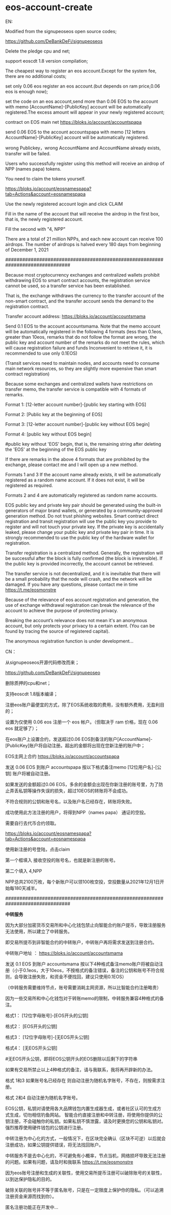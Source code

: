 # eos-account-create

EN:

Modified from the signupeoseos open source codes;

https://github.com/DeBankDeFi/signupeoseos

Delete the pledge cpu and net;

support eoscdt 1.8 version compilation;

The cheapest way to register an eos account.Except for the system fee, there are no additional costs;

set only 0.06 eos register an eos account.(but depends on ram price,0.06 eos is enough now);

set the code on an eos account,send more than 0.06 EOS to the account with memo [AccountName]-[PublicKey] account will be automatically registered.The excess amount will appear in your newly registered account;

contract on EOS main net https://bloks.io/account/accountspapa

send  0.06 EOS to the account accountspapa with memo [12 letters AccountName]-[PublicKey] account will be automatically registered.

wrong Publickey，wrong AccountName and AccountName already exists, transfer will be failed.

Users who successfully register using this method will receive an airdrop of NPP (names papa) tokens.

You need to claim the tokens yourself.

https://bloks.io/account/eosnamespapa?tab=Actions&account=eosnamespapa

Use the newly registered account login and click CLAIM

Fill in the name of the account that will receive the airdrop in the first box, that is, the newly registered account.

Fill the second with  "4, NPP"

There are a total of 21 million NPPs, and each new account can receive 100 airdrops. The number of airdrops is halved every 180 days from beginning of December 1, 2021

###############################################################################

Because most cryptocurrency exchanges and centralized wallets prohibit withdrawing EOS to smart contract accounts, the registration service cannot be used, so a transfer service has been established.

That is, the exchange withdraws the currency to the transfer account of the non-smart contract, and the transfer account sends the demand to the registration contract.

Transfer account address: https://bloks.io/account/accountsmama

Send 0.1 EOS to the account accountsmama. Note that the memo account will be automatically registered in the following 4 formats (less than 0.1eos, greater than 10eos, remarks that do not follow the format are wrong, the public key and account number of the remarks do not meet the rules, which will cause registration failure and funds Inconvenient to retrieve it, it is recommended to use only 0.1EOS)

(Transit services need to maintain nodes, and accounts need to consume main network resources, so they are slightly more expensive than smart contract registration)

Because some exchanges and centralized wallets have restrictions on transfer memo, the transfer service is compatible with 4 formats of remarks.

Format 1: [12-letter account number]-[public key starting with EOS]

Format 2: [Public key at the beginning of EOS]

Format 3: [12-letter account number]-[public key without EOS begin]

Format 4: [public key without EOS begin]

#public key without 'EOS' begin, that is, the remaining string after deleting the 'EOS' at the beginning of the EOS public key

If there are remarks in the above 4 formats that are prohibited by the exchange, please contact me and I will open up a new method.

Formats 1 and 3 If the account name already exists, it will be automatically registered as a random name account. If it does not exist, it will be registered as required.

Formats 2 and 4 are automatically registered as random name accounts.

EOS public key and private key pair should be generated using the built-in generators of major brand wallets, or generated by a community-approved generation method. Do not trust phishing websites. Smart contract direct registration and transit registration will use the public key you provide to register and will not touch your private key. If the private key is accidentally leaked, please change your public key and private key pair in time. It is strongly recommended to use the public key of the hardware wallet for registration.

Transfer registration is a centralized method. Generally, the registration will be successful after the block is fully confirmed (the block is irreversible). If the public key is provided incorrectly, the account cannot be retrieved.

The transfer service is not decentralized, and it is inevitable that there will be a small probability that the node will crash, and the network will be damaged. If you have any questions, please contact me in time https://t.me/eosmonstre

Because of the relevance of eos account registration and generation, the use of exchange withdrawal registration can break the relevance of the account to achieve the purpose of protecting privacy.

Breaking the account’s relevance does not mean it's an anonymous account, but only protects your privacy to a certain extent. (You can be found by tracing the source of registered capital).

The anonymous registration function is under development...


CN：

从signupeoseos开源代码修改而来；

https://github.com/DeBankDeFi/signupeoseo

删除质押的cpu和net；

支持eoscdt 1.8版本编译；

注册eos账户最便宜的方式，除了EOS系统收取的费用，没有额外费用，无盈利目的；

设置为仅使用 0.06 eos 注册一个 eos 帐户。（但取决于 ram 价格，现在 0.06 eos 就足够了）；

在eos账户上设置合约，发送超过0.06 EOS到备注的账户[AccountName]-[PublicKey]账户将自动注册。超出的金额将出现在您新注册的账户中；

EOS主网上合约 https://bloks.io/account/accountspapa

发送 0.06 EOS 到账户 accountspapa 按以下格式备注memo [12位用户名]-[公钥] 账户将被自动注册。

如果发送的金额超过0.06 EOS，多余的金额会出现在你新注册的账号里，为了防止弄丢私钥等操作失误的损失，超过10EOS的转账将不会成功。

不符合规则的公钥和账号名，以及账户名已经存在，转账将失败。

成功使用此方法注册的用户，将得到NPP（names papa） 通证的空投。

需要自行去代币合约领取。

https://bloks.io/account/eosnamespapa?tab=Actions&account=eosnamespapa

使用新注册的号登陆，点击claim

第一个框填入  接收空投的账号名，也就是新注册的账号。

第二个填入    4,NPP

NPP总共2100万枚，每个新账户可以领100枚空投，空投数量从2021年12月1日开始每180天减半。

###############################################################################

******中转服务******

因为大部分加密货币交易所和中心化钱包禁止向智能合约账户提币，导致注册服务无法使用，所以建立了中转服务。

即交易所提币到非智能合约的中转账户，中转账户再将需求发送到注册合约。

中转账户地址 ： https://bloks.io/account/accountsmama

发送 0.1 EOS 到账户 accountsmama 按以下4种格式备注memo账户将被自动注册（小于0.1eos，大于10eos，不按格式的备注错误，备注的公钥和账号不符合规则，会导致注册失败，和资金不便找回，建议只使用0.1EOS）

（中转服务需要维持节点，账号需要消耗主网资源，所以比智能合约注册略贵）

因为一些交易所和中心化钱包对于转账memo的限制，中转服务兼容4种格式的备注。

格式1： [12位字母账号]-[EOS开头的公钥] 

格式2： [EOS开头的公钥]

格式3： [12位字母账号]-[无EOS开头公钥]           

格式4： [无EOS开头公钥]                      

#无EOS开头公钥，即将EOS公钥开头的EOS删除以后剩下的字符串

如果有交易所禁止以上4种格式的备注，请与我联系，我将再开辟新的办法。

格式 1和3  如果账号名已经存在 则自动注册为随机名字账号，不存在，则按需求注册。

格式 2和4  自动注册为随机名字账号。

EOS公钥，私钥对请使用各大品牌钱包内置生成器生成，或者社区认可的生成方式生成，切勿相信钓鱼网站。 智能合约直接注册和中转注册，将使用你提供的公钥注册，不会碰触你的私钥。如果私钥不慎泄露，请及时更换您的公钥和私钥对。强烈推荐使用硬件钱包的公钥进行注册。

中转注册为中心化的方式，一般情况下，在区块完全确认（区块不可逆）以后就会注册成功，如果公钥提供错误，将无法找回账户。

中转服务不是去中心化的，不可避免有小概率，节点当机，网络损坏导致无法注册的问题。如果有问题，请及时和我联系 https://t.me/eosmonstre

因为eos账号注册和生成的关联性，使用交易所提币注册可以破除账号的关联性，以到达保护隐私的目的。

破除关联的账号并不等于匿名账号，只是在一定限度上保护你的隐私。（可以追溯注册资金来源而找到你）。

匿名注册功能正在开发中...

